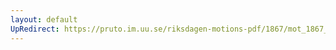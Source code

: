 ```yaml
---
layout: default
UpRedirect: https://pruto.im.uu.se/riksdagen-motions-pdf/1867/mot_1867__ak__248/mot_1867__ak__248-004.pdf
---
```

